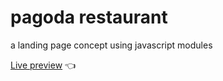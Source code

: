 # pagoda restaurant

a landing page concept using javascript modules

[Live preview](https://bwd202.github.io/restaurant_page/) &#128072;
